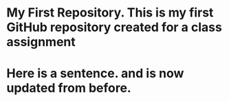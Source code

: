 # My First Repository. This is my first GitHub repository created for a class assignment

# Here is a sentence. and is now updated from before.